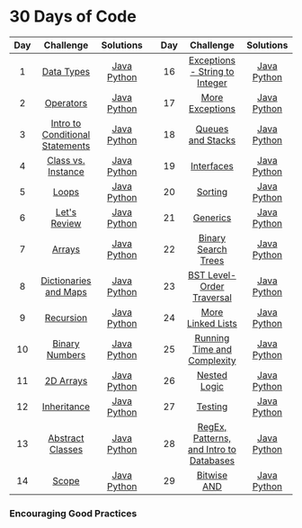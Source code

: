 # 30 Days of Code

| Day |                                              Challenge                                             |                                                                                                                                            Solutions                                                                                                                                            |   | Day |                                                Challenge                                                |                                                                                                                                                            Solutions                                                                                                                                                            |
|:---:|:--------------------------------------------------------------------------------------------------:|:-----------------------------------------------------------------------------------------------------------------------------------------------------------------------------------------------------------------------------------------------------------------------------------------------:|:-:|:---:|:-------------------------------------------------------------------------------------------------------:|:-------------------------------------------------------------------------------------------------------------------------------------------------------------------------------------------------------------------------------------------------------------------------------------------------------------------------------:|
|  1  |                  [Data Types](https://www.hackerrank.com/challenges/30-data-types)                 |                          [Java](https://github.com/clfm/HackerRank/blob/master/30%20Days%20of%20Code/Day%2001%20-%20Data%20Types/Solution.java) [Python](https://github.com/clfm/HackerRank/blob/master/30%20Days%20of%20Code/Day%2001%20-%20Data%20Types/solution.py)                          |   |  16 | [Exceptions - String to Integer](https://www.hackerrank.com/challenges/30-exceptions-string-to-integer) |                [Java](https://github.com/clfm/HackerRank/blob/master/30%20Days%20of%20Code/Day%2016%20-%20Exceptions%20-%20String%20to%20Integer/Solution.java) [Python](https://github.com/clfm/HackerRank/blob/master/30%20Days%20of%20Code/Day%2016%20-%20Exceptions%20-%20String%20to%20Integer/solution.py)                |
|  2  |                   [Operators](https://www.hackerrank.com/challenges/30-operators)                  |                             [Java](https://github.com/clfm/HackerRank/blob/master/30%20Days%20of%20Code/Day%2002%20-%20Operators/Solution.java) [Python](https://github.com/clfm/HackerRank/blob/master/30%20Days%20of%20Code/Day%2002%20-%20Operators/solution.py)                             |   |  17 |               [More Exceptions](https://www.hackerrank.com/challenges/30-more-exceptions)               |                                     [Java](https://github.com/clfm/HackerRank/blob/master/30%20Days%20of%20Code/Day%2017%20-%20More%20Exceptions/Solution.java) [Python](https://github.com/clfm/HackerRank/blob/master/30%20Days%20of%20Code/Day%2017%20-%20More%20Exceptions/solution.py)                                     |
|  3  | [Intro to Conditional Statements](https://www.hackerrank.com/challenges/30-conditional-statements) | [Java](https://github.com/clfm/HackerRank/blob/master/30%20Days%20of%20Code/Day%2003%20-%20Intro%20to%20Conditional%20Statements/Solution.java) [Python](https://github.com/clfm/HackerRank/blob/master/30%20Days%20of%20Code/Day%2003%20-%20Intro%20to%20Conditional%20Statements/solution.py) |   |  18 |               [Queues and Stacks](https://www.hackerrank.com/challenges/30-queues-stacks)               |                                 [Java](https://github.com/clfm/HackerRank/blob/master/30%20Days%20of%20Code/Day%2018%20-%20Queues%20and%20Stacks/Solution.java) [Python](https://github.com/clfm/HackerRank/blob/master/30%20Days%20of%20Code/Day%2018%20-%20Queues%20and%20Stacks/solution.py)                                 |
|  4  |          [Class vs. Instance](https://www.hackerrank.com/challenges/30-class-vs-instance)          |                 [Java](https://github.com/clfm/HackerRank/blob/master/30%20Days%20of%20Code/Day%2004%20-%20Class%20vs.%20Instance/Person.java) [Python](https://github.com/clfm/HackerRank/blob/master/30%20Days%20of%20Code/Day%2004%20-%20Class%20vs.%20Instance/solution.py)                 |   |  19 |                    [Interfaces](https://www.hackerrank.com/challenges/30-interfaces)                    |                                            [Java](https://github.com/clfm/HackerRank/blob/master/30%20Days%20of%20Code/Day%2019%20-%20Interfaces/Solution.java) [Python](https://github.com/clfm/HackerRank/blob/master/30%20Days%20of%20Code/Day%2019%20-%20Interfaces/solution.py)                                            |
|  5  |                       [Loops](https://www.hackerrank.com/challenges/30-loops)                      |                                 [Java](https://github.com/clfm/HackerRank/blob/master/30%20Days%20of%20Code/Day%2005%20-%20Loops/Solution.java) [Python](https://github.com/clfm/HackerRank/blob/master/30%20Days%20of%20Code/Day%2005%20-%20Loops/solution.py)                                 |   |  20 |                       [Sorting](https://www.hackerrank.com/challenges/30-sorting)                       |                                               [Java](https://github.com/clfm/HackerRank/blob/master/30%20Days%20of%20Code/Day%2020%20-%20Sorting/Solution.java) [Python](https://github.com/clfm/HackerRank/blob/master/30%20Days%20of%20Code/Day%2020%20-%20Sorting/solution.py)                                               |
|  6  |                [Let's Review](https://www.hackerrank.com/challenges/30-review-loop)                |                        [Java](https://github.com/clfm/HackerRank/blob/master/30%20Days%20of%20Code/Day%2006%20-%20Let's%20Review/Solution.java) [Python](https://github.com/clfm/HackerRank/blob/master/30%20Days%20of%20Code/Day%2006%20-%20Let's%20Review/solution.py)                        |   |  21 |                      [Generics](https://www.hackerrank.com/challenges/30-generics)                      |                                              [Java](https://github.com/clfm/HackerRank/blob/master/30%20Days%20of%20Code/Day%2021%20-%20Generics/Solution.java) [Python](https://github.com/clfm/HackerRank/blob/master/30%20Days%20of%20Code/Day%2021%20-%20Generics/solution.py)                                              |
|  7  |                      [Arrays](https://www.hackerrank.com/challenges/30-arrays)                     |                                [Java](https://github.com/clfm/HackerRank/blob/master/30%20Days%20of%20Code/Day%2007%20-%20Arrays/Solution.java) [Python](https://github.com/clfm/HackerRank/blob/master/30%20Days%20of%20Code/Day%2007%20-%20Arrays/solution.py)                                |   |  22 |           [Binary Search Trees](https://www.hackerrank.com/challenges/30-binary-search-trees)           |                               [Java](https://github.com/clfm/HackerRank/blob/master/30%20Days%20of%20Code/Day%2022%20-%20Binary%20Search%20Trees/Solution.java) [Python](https://github.com/clfm/HackerRank/blob/master/30%20Days%20of%20Code/Day%2022%20-%20Binary%20Search%20Trees/solution.py)                               |
|  8  |       [Dictionaries and Maps](https://www.hackerrank.com/challenges/30-dictionaries-and-maps)      |             [Java](https://github.com/clfm/HackerRank/blob/master/30%20Days%20of%20Code/Day%2008%20-%20Dictionaries%20and%20Maps/Solution.java) [Python](https://github.com/clfm/HackerRank/blob/master/30%20Days%20of%20Code/Day%2008%20-%20Dictionaries%20and%20Maps/solution.py)             |   |  23 |            [BST Level-Order Traversal](https://www.hackerrank.com/challenges/30-binary-trees)           |                         [Java](https://github.com/clfm/HackerRank/blob/master/30%20Days%20of%20Code/Day%2023%20-%20BST%20Level-Order%20Traversal/Solution.java) [Python](https://github.com/clfm/HackerRank/blob/master/30%20Days%20of%20Code/Day%2023%20-%20BST%20Level-Order%20Traversal/solution.py)                         |
|  9  |                   [Recursion](https://www.hackerrank.com/challenges/30-recursion)                  |                             [Java](https://github.com/clfm/HackerRank/blob/master/30%20Days%20of%20Code/Day%2009%20-%20Recursion/Solution.java) [Python](https://github.com/clfm/HackerRank/blob/master/30%20Days%20of%20Code/Day%2009%20-%20Recursion/solution.py)                             |   |  24 |            [More Linked Lists](https://www.hackerrank.com/challenges/30-linked-list-deletion)           |                                 [Java](https://github.com/clfm/HackerRank/blob/master/30%20Days%20of%20Code/Day%2024%20-%20More%20Linked%20Lists/Solution.java) [Python](https://github.com/clfm/HackerRank/blob/master/30%20Days%20of%20Code/Day%2024%20-%20More%20Linked%20Lists/solution.py)                                 |
|  10 |              [Binary Numbers](https://www.hackerrank.com/challenges/30-binary-numbers)             |                      [Java](https://github.com/clfm/HackerRank/blob/master/30%20Days%20of%20Code/Day%2010%20-%20Binary%20Numbers/Solution.java) [Python](https://github.com/clfm/HackerRank/blob/master/30%20Days%20of%20Code/Day%2010%20-%20Binary%20Numbers/solution.py)                      |   |  25 |   [Running Time and Complexity](https://www.hackerrank.com/challenges/30-running-time-and-complexity)   |                     [Java](https://github.com/clfm/HackerRank/blob/master/30%20Days%20of%20Code/Day%2025%20-%20Running%20Time%20and%20Complexity/Solution.java) [Python](https://github.com/clfm/HackerRank/blob/master/30%20Days%20of%20Code/Day%2025%20-%20Running%20Time%20and%20Complexity/solution.py)                     |
|  11 |                   [2D Arrays](https://www.hackerrank.com/challenges/30-2d-arrays)                  |                           [Java](https://github.com/clfm/HackerRank/blob/master/30%20Days%20of%20Code/Day%2011%20-%202D%20Arrays/Solution.java) [Python](https://github.com/clfm/HackerRank/blob/master/30%20Days%20of%20Code/Day%2011%20-%202D%20Arrays/solution.py)                           |   |  26 |                  [Nested Logic](https://www.hackerrank.com/challenges/30-nested-logic)                  |                                        [Java](https://github.com/clfm/HackerRank/blob/master/30%20Days%20of%20Code/Day%2026%20-%20Nested%20Logic/Solution.java) [Python](https://github.com/clfm/HackerRank/blob/master/30%20Days%20of%20Code/Day%2026%20-%20Nested%20Logic/solution.py)                                        |
|  12 |                 [Inheritance](https://www.hackerrank.com/challenges/30-inheritance)                |                           [Java](https://github.com/clfm/HackerRank/blob/master/30%20Days%20of%20Code/Day%2012%20-%20Inheritance/Solution.java) [Python](https://github.com/clfm/HackerRank/blob/master/30%20Days%20of%20Code/Day%2012%20-%20Inheritance/solution.py)                           |   |  27 |                       [Testing](https://www.hackerrank.com/challenges/30-testing)                       |                                               [Java](https://github.com/clfm/HackerRank/blob/master/30%20Days%20of%20Code/Day%2027%20-%20Testing/Solution.java) [Python](https://github.com/clfm/HackerRank/blob/master/30%20Days%20of%20Code/Day%2027%20-%20Testing/solution.py)                                               |
|  13 |            [Abstract Classes](https://www.hackerrank.com/challenges/30-abstract-classes)           |                    [Java](https://github.com/clfm/HackerRank/blob/master/30%20Days%20of%20Code/Day%2013%20-%20Abstract%20Classes/Solution.java) [Python](https://github.com/clfm/HackerRank/blob/master/30%20Days%20of%20Code/Day%2013%20-%20Abstract%20Classes/solution.py)                    |   |  28 |    [RegEx, Patterns, and Intro to Databases](https://www.hackerrank.com/challenges/30-regex-patterns)   | [Java](https://github.com/clfm/HackerRank/blob/master/30%20Days%20of%20Code/Day%2028%20-%20RegEx%2C%20Patterns%2C%20and%20Intro%20to%20Databases/Solution.java) [Python](https://github.com/clfm/HackerRank/blob/master/30%20Days%20of%20Code/Day%2028%20-%20RegEx%2C%20Patterns%2C%20and%20Intro%20to%20Databases/solution.py) |
|  14 |                       [Scope](https://www.hackerrank.com/challenges/30-scope)                      |                                 [Java](https://github.com/clfm/HackerRank/blob/master/30%20Days%20of%20Code/Day%2014%20-%20Scope/Solution.java) [Python](https://github.com/clfm/HackerRank/blob/master/30%20Days%20of%20Code/Day%2014%20-%20Scope/solution.py)                                 |   |  29 |                   [Bitwise AND](https://www.hackerrank.com/challenges/30-bitwise-and)                   |                                         [Java](https://github.com/clfm/HackerRank/blob/master/30%20Days%20of%20Code/Day%2029%20-%20Bitwise%20AND/Solution.java) [Python](https://github.com/clfm/HackerRank/blob/master/30%20Days%20of%20Code/Day%2029%20-%20Bitwise%20AND/solution.py)                                         |


### Encouraging Good Practices
